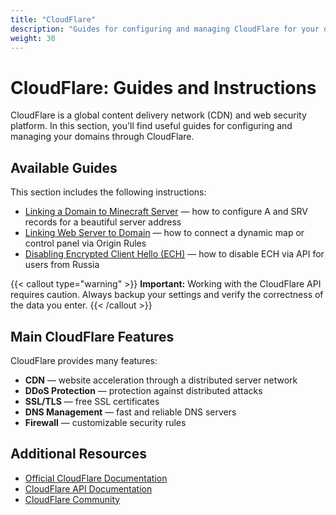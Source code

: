 ```yaml
---
title: "CloudFlare"
description: "Guides for configuring and managing CloudFlare for your domain"
weight: 30
---
```


# CloudFlare: Guides and Instructions

CloudFlare is a global content delivery network (CDN) and web security platform. In this section, you'll find useful guides for configuring and managing your domains through CloudFlare.

## Available Guides

This section includes the following instructions:

- [Linking a Domain to Minecraft Server](/docs/cloudflare/domain-setup/) — how to configure A and SRV records for a beautiful server address
- [Linking Web Server to Domain](/docs/cloudflare/web-server-setup/) — how to connect a dynamic map or control panel via Origin Rules
- [Disabling Encrypted Client Hello (ECH)](/docs/cloudflare/disable-ech/) — how to disable ECH via API for users from Russia

{{< callout type="warning" >}}
**Important:** Working with the CloudFlare API requires caution. Always backup your settings and verify the correctness of the data you enter.
{{< /callout >}}

## Main CloudFlare Features

CloudFlare provides many features:

- **CDN** — website acceleration through a distributed server network
- **DDoS Protection** — protection against distributed attacks
- **SSL/TLS** — free SSL certificates
- **DNS Management** — fast and reliable DNS servers
- **Firewall** — customizable security rules

## Additional Resources

- [Official CloudFlare Documentation](https://developers.cloudflare.com/)
- [CloudFlare API Documentation](https://api.cloudflare.com/)
- [CloudFlare Community](https://community.cloudflare.com/)
